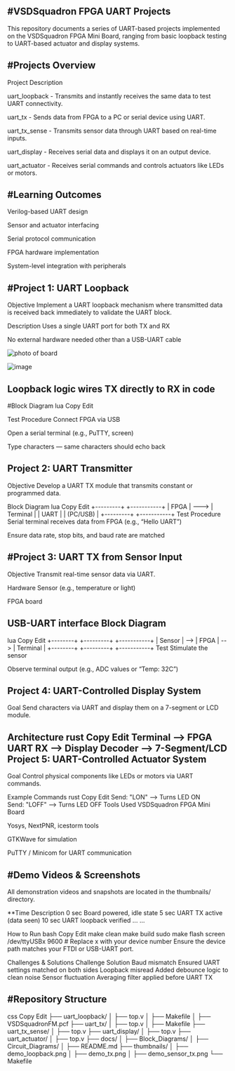#VSDSquadron FPGA UART Projects
---
This repository documents a series of UART-based projects implemented on the VSDSquadron FPGA Mini Board, ranging from basic loopback testing to UART-based actuator and display systems.

#Projects Overview
---
Project	Description

uart_loopback - Transmits and instantly receives the same data to test UART connectivity.

uart_tx - Sends data from FPGA to a PC or serial device using UART.

uart_tx_sense - Transmits sensor data through UART based on real-time inputs.

uart_display -	Receives serial data and displays it on an output device.

uart_actuator - Receives serial commands and controls actuators like LEDs or motors.

#Learning Outcomes
---
Verilog-based UART design

Sensor and actuator interfacing

Serial protocol communication

FPGA hardware implementation

System-level integration with peripherals

#Project 1: UART Loopback
---
Objective
Implement a UART loopback mechanism where transmitted data is received back immediately to validate the UART block.

Description
Uses a single UART port for both TX and RX

No external hardware needed other than a USB-UART cable

![photo of board](https://github.com/user-attachments/assets/b972e11a-5843-4319-8759-b9a3023e4086)

![image](https://github.com/user-attachments/assets/255d0845-7820-4f52-8c4c-f15b117fad59)


Loopback logic wires TX directly to RX in code
---
#Block Diagram
lua
Copy
Edit

Test Procedure
Connect FPGA via USB

Open a serial terminal (e.g., PuTTY, screen)

Type characters — same characters should echo back

Project 2: UART Transmitter
---
Objective
Develop a UART TX module that transmits constant or programmed data.

Block Diagram
lua
Copy
Edit
+---------+      +-----------+
|  FPGA   | ---> | Terminal  |
|  UART   |      | (PC/USB)  |
+---------+      +-----------+
Test Procedure
Serial terminal receives data from FPGA (e.g., “Hello UART”)

Ensure data rate, stop bits, and baud rate are matched

#Project 3: UART TX from Sensor Input
---
Objective
Transmit real-time sensor data via UART.

Hardware
Sensor (e.g., temperature or light)

FPGA board

USB-UART interface
Block Diagram
---
lua
Copy
Edit
+--------+     +---------+     +-----------+
| Sensor | --> |  FPGA   | --> | Terminal  |
+--------+     +---------+     +-----------+
Test
Stimulate the sensor

Observe terminal output (e.g., ADC values or “Temp: 32C”)

Project 4: UART-Controlled Display System
---
Goal
Send characters via UART and display them on a 7-segment or LCD module.

Architecture
rust
Copy
Edit
Terminal --> FPGA UART RX --> Display Decoder --> 7-Segment/LCD
Project 5: UART-Controlled Actuator System
---
Goal
Control physical components like LEDs or motors via UART commands.

Example Commands
rust
Copy
Edit
Send: "LON"  --> Turns LED ON  
Send: "LOFF" --> Turns LED OFF
Tools Used
VSDSquadron FPGA Mini Board

Yosys, NextPNR, icestorm tools

GTKWave for simulation

PuTTY / Minicom for UART communication

#Demo Videos & Screenshots
---
All demonstration videos and snapshots are located in the thumbnails/ directory.

**Time	Description
0 sec	Board powered, idle state
5 sec	UART TX active (data seen)
10 sec	UART loopback verified
...	...

How to Run
bash
Copy
Edit
make clean
make build
sudo make flash
screen /dev/ttyUSBx 9600  # Replace x with your device number
Ensure the device path matches your FTDI or USB-UART port.

Challenges & Solutions
Challenge	Solution
Baud mismatch	Ensured UART settings matched on both sides
Loopback misread	Added debounce logic to clean noise
Sensor fluctuation	Averaging filter applied before UART TX

#Repository Structure
---
css
Copy
Edit
├── uart_loopback/
│   ├── top.v
│   ├── Makefile
│   ├── VSDSquadronFM.pcf
├── uart_tx/
│   ├── top.v
│   ├── Makefile
├── uart_tx_sense/
│   ├── top.v
├── uart_display/
│   ├── top.v
├── uart_actuator/
│   ├── top.v
├── docs/
│   ├── Block_Diagrams/
│   ├── Circuit_Diagrams/
│   ├── README.md
├── thumbnails/
│   ├── demo_loopback.png
│   ├── demo_tx.png
│   ├── demo_sensor_tx.png
└── Makefile





